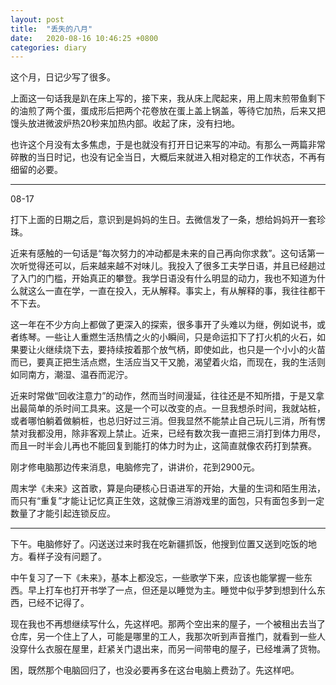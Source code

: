 ```yaml
---
layout: post
title:  "丢失的八月"
date:   2020-08-16 10:46:25 +0800
categories: diary
---
```


这个月，日记少写了很多。

上面这一句话我是趴在床上写的，接下来，我从床上爬起来，用上周末煎带鱼剩下的油煎了两个蛋，蛋成形后把两个花卷放在蛋上盖上锅盖，等待它加热，后来又把馒头放进微波炉热20秒来加热内部。收起了床，没有扫地。

也许这个月没有太多焦虑，于是也就没有打开日记来写的冲动。有那么一两篇非常碎散的当日时记，也没有记全当日，大概后来就进入相对稳定的工作状态，不再有细留的必要。

----

08-17

打下上面的日期之后，意识到是妈妈的生日。去微信发了一条，想给妈妈开一套珍珠。

近来有感触的一句话是“每次努力的冲动都是未来的自己再向你求救”。这句话第一次听觉得还可以，后来越来越不对味儿。我投入了很多工夫学日语，并且已经趟过了入门的门槛，开始真正的攀登。我学日语没有什么明显的动力，我也不知道为什么就这么一直在学，一直在投入，无从解释。事实上，有从解释的事，我往往都干不下去。

这一年在不少方向上都做了更深入的探索，很多事开了头难以为继，例如说书，或者练琴。一些让人重燃生活热情之火的小瞬间，只是命运扣下了打火机的火石，如果要让火继续烧下去，要持续按着那个放气柄，即使如此，也只是一个小小的火苗而已，要真正把生活点燃，生活应当又干又脆，渴望着火焰，而现在，我的生活则如同南方，潮湿、温吞而泥泞。

近来时常做“回收注意力”的动作，然而当时间漫延，往往还是不知所措，于是又拿出最简单的杀时间工具来。这是一个可以改变的点。一旦我想杀时间，我就站桩，或者哪怕躺着做躺桩，也总归好过三消。但我显然不能禁止自己玩儿三消，所有愣禁对我都没用，除非客观上禁止。近来，已经有数次我一直把三消打到体力用尽，而且一时半会儿再也不能回复到能打的体力时为止，这简直就像农药打到禁赛。

刚才修电脑那边传来消息，电脑修完了，讲讲价，花到2900元。

周末学《未来》这首歌，算是向硬核心日语进军的开始，大量的生词和陌生用法，而只有“重复”才能让记忆真正生效，这就像三消游戏里的面包，只有面包多到一定数量了才能引起连锁反应。

----

下午。电脑修好了。闪送送过来时我在吃新疆抓饭，他搜到位置又送到吃饭的地方。看样子没有问题了。

中午复习了一下《未来》，基本上都没忘，一些歌学下来，应该也能掌握一些东西。早上打车也打开书学了一点，但还是以睡觉为主。睡觉中似乎梦到想到什么东西，已经不记得了。

现在我也不再想继续写什么，先这样吧。那两个空出来的屋子，一个被租出去当了仓库，另一个住上了人，可能是哪里的工人，我那次听到声音推门，就看到一些人没穿什么衣服在屋里，赶紧关门退出来，而另一间带电的屋子，已经堆满了货物。

困，既然那个电脑回归了，也没必要再多在这台电脑上费劲了。先这样吧。
